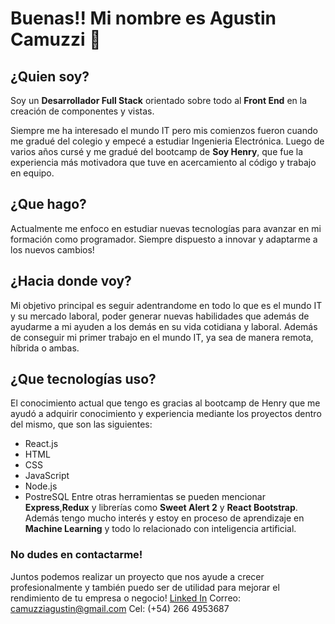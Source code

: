 # Buenas!! Mi nombre es Agustin Camuzzi 👋

## ¿Quien soy?
Soy un **Desarrollador Full Stack** orientado sobre todo al **Front End** en la creación de componentes y vistas. <br>

Siempre me ha interesado el mundo IT pero mis comienzos fueron cuando me gradué del colegio y empecé a estudiar Ingenieria Electrónica. Luego de varios años cursé y me gradué del bootcamp de **Soy Henry**, que fue la experiencia más motivadora que tuve en acercamiento al código y trabajo en equipo. 

## ¿Que hago?
Actualmente me enfoco en estudiar nuevas tecnologías para avanzar en mi formación como programador. Siempre dispuesto a innovar y adaptarme a los nuevos cambios!

## ¿Hacia donde voy?
Mi objetivo principal es seguir adentrandome en todo lo que es el mundo IT y su mercado laboral, poder generar nuevas habilidades que además de ayudarme a mi ayuden a los demás en su vida cotidiana y laboral. Además de conseguir mi primer trabajo en el mundo IT, ya sea de manera remota, híbrida o ambas.

## ¿Que tecnologías uso?
El conocimiento actual que tengo es gracias al bootcamp de Henry que me ayudó a adquirir conocimiento y experiencia mediante los proyectos dentro del mismo, que son las siguientes:
- React.js
- HTML
- CSS
- JavaScript
- Node.js
- PostreSQL
Entre otras herramientas se pueden mencionar **Express**,**Redux** y librerías como **Sweet Alert 2** y **React Bootstrap**. Además tengo mucho interés y estoy en proceso de aprendizaje en **Machine Learning** y todo lo relacionado con inteligencia artificial.

### No dudes en contactarme!
Juntos podemos realizar un proyecto que nos ayude a crecer profesionalmente y también puedo ser de utilidad para mejorar el rendimiento de tu empresa o negocio!
[Linked In](https://www.linkedin.com/in/agustin-camuzzi-3a9b81272/)
Correo: camuzziagustin@gmail.com
Cel: (+54) 266 4953687



<!--
**Camuzzi/Camuzzi** is a ✨ _special_ ✨ repository because its `README.md` (this file) appears on your GitHub profile.

Here are some ideas to get you started:

- 🔭 I’m currently working on ...
- 🌱 I’m currently learning ...
- 👯 I’m looking to collaborate on ...
- 🤔 I’m looking for help with ...
- 💬 Ask me about ...
- 📫 How to reach me: ...
- 😄 Pronouns: ...
- ⚡ Fun fact: ...
-->
